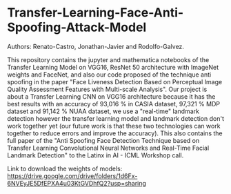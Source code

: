 # Transfer-Learning-Face-Anti-Spoofing-Attack-Model

Authors: Renato-Castro, Jonathan-Javier and Rodolfo-Galvez.

This repository contains the jupyter and mathematica notebooks of the Transfer Learning Model on VGG16, ResNet 50 architecture with ImageNet weights and FaceNet, and also our code proposed of the technique anti spoofing in the paper "Face Liveness Detection Based on Perceptual Image Quality Assessment Features with Multi-scale Analysis". Our project is about a Transfer Learning CNN  on VGG16 architecture because it has the best results with an accuracy of 93,016 % in CASIA dataset, 97,321 % MDP dataset and 91,142 %  NUAA dataset, we use a "real-time" landmark detection however the transfer learning model and landmark detection don't work together yet (our future work is that these two technologies can work together to reduce errors and improve the accuracy). This also contains the full paper of the "Anti Spoofing Face Detection Technique based on Transfer Learning Convolutional Neural Networks and Real-Time Facial Landmark Detection" to the Latinx in AI - ICML Workshop call.

Link to download the weights of models: https://drive.google.com/drive/folders/1d6Fx-6NVEyJE5DfEPXA4u03KtGVDhfQ2?usp=sharing
